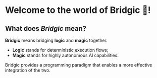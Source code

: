 # Welcome to the world of Bridgic 🌉!

## What does *Bridgic* mean?

**Bridgic** means bridging **logic** and **magic** together.

- **Logic** stands for deterministic execution flows;
- **Magic** stands for highly autonomous AI capabilities.

Bridgic provides a programming paradigm that enables a more effective integration of the two.
